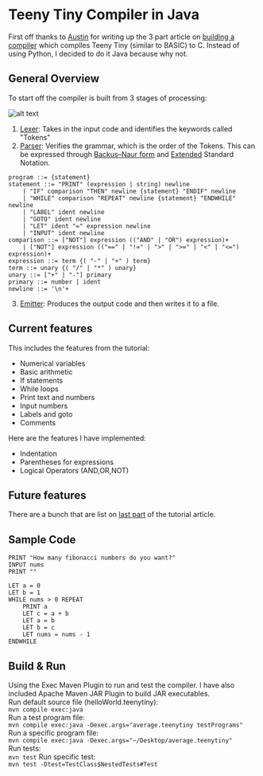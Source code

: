 # Teeny Tiny Compiler in Java
First off thanks to [Austin](https://austinhenley.com/index.html) for writing up the 3 part article on [building a compiler](https://austinhenley.com/blog/teenytinycompiler1.html) which compiles Teeny Tiny (similar to BASIC) to C.
Instead of using Python, I decided to do it Java because why not.

## General Overview
To start off the compiler is built from 3 stages of processing:

![alt text](https://austinhenley.com/blog/images/compilersteps.png)

1. [Lexer](https://austinhenley.com/blog/teenytinycompiler1.html): Takes in the input code and identifies the keywords called "Tokens"
2. [Parser](https://austinhenley.com/blog/teenytinycompiler2.html): Verifies the grammar, which is the order of the Tokens. This can be expressed through [Backus–Naur form](https://en.wikipedia.org/wiki/Backus%E2%80%93Naur_form) and [Extended](https://en.wikipedia.org/wiki/Extended_Backus%E2%80%93Naur_form)  Standard Notation.
```
program ::= {statement}
statement ::= "PRINT" (expression | string) newline
    | "IF" comparison "THEN" newline {statement} "ENDIF" newline
    | "WHILE" comparison "REPEAT" newline {statement} "ENDWHILE" newline
    | "LABEL" ident newline
    | "GOTO" ident newline
    | "LET" ident "=" expression newline
    | "INPUT" ident newline
comparison ::= ["NOT"] expression (("AND" | "OR") expression)+
    | ["NOT"] expression (("==" | "!=" | ">" | ">=" | "<" | "<=") expression)+
expression ::= term {( "-" | "+" ) term}
term ::= unary {( "/" | "*" ) unary}
unary ::= ["+" | "-"] primary
primary ::= number | ident
newline ::= '\n'+
```
3. [Emitter](https://austinhenley.com/blog/teenytinycompiler3.html): Produces the output code and then writes it to a file.

## Current features
This includes the features from the tutorial:
- Numerical variables
- Basic arithmetic
- If statements
- While loops
- Print text and numbers
- Input numbers
- Labels and goto
- Comments

Here are the features I have implemented:
- Indentation
- Parentheses for expressions
- Logical Operators (AND,OR,NOT)

## Future features
There are a bunch that are list on [last part](https://austinhenley.com/blog/teenytinycompiler3.html) of the tutorial article.
<br>

## Sample Code
```
PRINT "How many fibonacci numbers do you want?"
INPUT nums
PRINT ""

LET a = 0
LET b = 1
WHILE nums > 0 REPEAT
    PRINT a
    LET c = a + b
    LET a = b
    LET b = c
    LET nums = nums - 1
ENDWHILE
```

## Build & Run
Using the Exec Maven Plugin to run and test the compiler. I have also included Apache Maven JAR Plugin to build JAR executables.
<br>
Run default source file (helloWorld.teenytiny): <br>
```mvn compile exec:java```
<br>
Run a test program file: <br>
```mvn compile exec:java -Dexec.args="average.teenytiny testPrograms"```
<br>
Run a specific program file: <br>
```mvn compile exec:java -Dexec.args="~/Desktop/average.teenytiny"```
<br>
Run tests: <br>
```mvn test```
Run specific test: <br>
```mvn test -Dtest=TestClass$NestedTests#Test```
